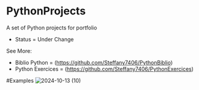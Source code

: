 # PythonProjects
A set of Python projects for portfolio 
- Status = Under Change

See More:
- Biblio Python = (https://github.com/Steffany7406/PythonBiblio)
- Python Exercices = (https://github.com/Steffany7406/PythonExercices)

#Examples
![2024-10-13 (10)](https://github.com/user-attachments/assets/a8d8d904-0be0-435f-80bc-86dc7c6005da)
